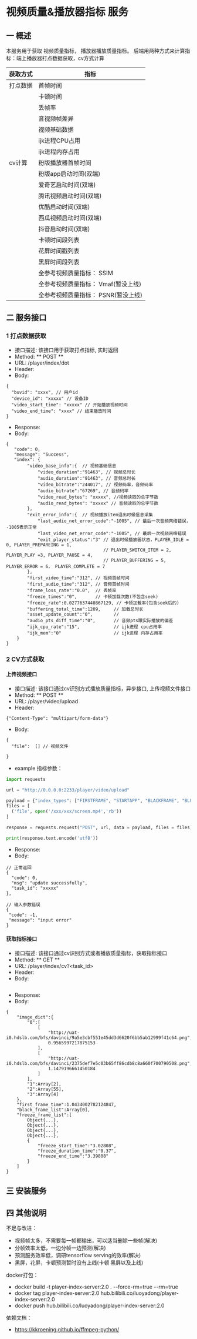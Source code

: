 # 视频质量&播放器指标 服务

## 一 概述
本服务用于获取 视频质量指标， 播放器播放质量指标。
后端用两种方式来计算指标：端上播放器打点数据获取，cv方式计算

| 获取方式 | 指标    |
|------|-------|
| 打点数据 | 首帧时间  |
|      | 卡顿时间  |
|      | 丢帧率   |
|      | 音视频帧差异 |
|      | 视频基础数据 |
|      | ijk进程CPU占用 |
|      | ijk进程内存占用|
| cv计算 | 粉版播放器首帧时间  |
|      | 粉版app启动时间(双端)  |
|      | 爱奇艺启动时间(双端)  |
|      | 腾讯视频启动时间(双端)  |
|      | 优酷启动时间(双端)  |
|      | 西瓜视频启动时间(双端)   |
|      | 抖音启动时间(双端)   |
|      | 卡顿时间段列表  |
|      | 花屏时间戳列表|
|      | 黑屏时间段列表|
|      |全参考视频质量指标： SSIM|
|      |全参考视频质量指标： Vmaf(暂没上线)|
|      |全参考视频质量指标： PSNR(暂没上线)|

## 二 服务接口
### 1 打点数据获取
- 接口描述: 该接口用于获取打点指标, 实时返回
- Method: ** POST **
- URL: /player/index/dot
- Header:
- Body: 
```json5
{
  "buvid": "xxxx", // 用户id
  "device_id": "xxxxx" // 设备ID
  "video_start_time": "xxxxx" // 开始播放视频时间
  "video_end_time": "xxxx" // 结束播放时间
}
```

- Response:
- Body:
```json5
{
   "code": 0,
   "message": "Success",
   "index": {
        "video_base_info":{  // 视频基础信息
            "video_duration":"91463", // 视频总时长
            "audio_duration":"91463", // 音频总时长
            "video_bitrate":"244017", // 视频码率，音频码率
            "audio_bitrate":"67269", // 音频码率
            "video_read_bytes": "xxxxx", //视频读取的总字节数  
            "audio_read_bytes": "xxxxx" // 音频读取的总字节数
        },
        "exit_error_info":{  // 视频播放item退出时候信息采集
            "last_audio_net_error_code":"-1005", // 最后一次音频网络错误， -1005表示正常
            "last_video_net_error_code":"-1005", // 最后一次视频网络错误
            "exit_player_status":"3" // 退出时候播放器状态，PLAYER_IDLE = 0, PLAYER_PREPAREING = 1, 
                                     // PLAYER_SWITCH_ITEM = 2, PLAYER_PLAY =3, PLAYER_PAUSE = 4, 
                                     // PLAYER_BUFFERING = 5, PLAYER_ERROR = 6， PLAYER_COMPLETE = 7
        },
        "first_video_time":"312", // 视频首帧时间
        "first_audio_time":"312", // 音频首帧时间
        "frame_loss_rate":"0.0",  // 丢帧率
        "freeze_times":"0",       // 卡顿加载次数(不包含seek)
        "freeze_rate":0.0277637440867129, // 卡顿加载率(包含seek后的)
        "buffering_total_time":1209,     // 加载总时长
        "asset_update_count":"0",        // 
        "audio_pts_diff_time":"0",       // 音频pts跟实际播放的偏差
        "ijk_cpu_rate":"15",             // ijk进程 cpu占用率
        "ijk_mem":"0"                    // ijk进程 内存占用率
    }
}
```
### 2 CV方式获取
#### 上传视频接口
- 接口描述: 该接口通过cv识别方式播放质量指标，异步接口, 上传视频文件接口
- Method: ** POST **
- URL: /player/video/upload
- Header:
```json5
{"Content-Type": "multipart/form-data"}
```
- Body: 
```json5
{
  "file":  [] // 视频文件
  
}
```
- example
指标参数：


```python
import requests

url = "http://0.0.0.0:2233/player/video/upload"

payload = {"index_types": ["FIRSTFRAME", "STARTAPP", "BLACKFRAME", "BLURREDFRAME", "FREEZEFRAME"]}
files = [
  ('file', open('/xxx/xxx/screen.mp4','rb'))
]

response = requests.request("POST", url, data = payload, files = files)

print(response.text.encode('utf8'))

```
- Response:
- Body:
```json5
// 正常返回
{
  "code": 0,
  "msg": "update successfully",
  "task_id": "xxxxx"
},

// 输入参数错误
{
 "code": -1,
 "message": "input error"
}

```

#### 获取指标接口
- 接口描述: 该接口通过cv识别方式或者播放质量指标，获取指标接口
- Method: ** GET **
- URL: /player/index/cv?<task_id>
- Header:
- Body: 
```json

```

- Response:
- Body:
```json5
{
    "image_dict":{
        "0":[
            [
                "http://uat-i0.hdslb.com/bfs/davinci/9a5e3cbf551e45dd3d6620f6bb5ab12999f41c64.png",
                0.9565997217875153
            ],
            [
                "http://uat-i0.hdslb.com/bfs/davinci/2375def7e5c03b65ff86cdb8c8a660f700790508.png",
                1.1479196661450184
            ]
        ],
        "1":Array[2],
        "2":Array[55],
        "3":Array[4]
    },
    "first_frame_time":1.0434002782124847,
    "black_frame_list":Array[0],
    "freeze_frame_list":[
        Object{...},
        Object{...},
        Object{...},
        Object{...},
        {
            "freeze_start_time":"3.02808",
            "freeze_duration_time":"0.37",
            "freeze_end_time":"3.39808"
        }
    ]
}
```

## 三 安装服务

## 四 其他说明
不足与改进：
- 视频帧太多，不需要每一帧都输出，可以适当删除一些帧(解决)
- 分帧效率太低，一边分帧一边预测(解决)
- 预测服务效率低，调研tensorflow serving的效率(解决)
- 黑屏，花屏，卡顿预测暂时没有上线(卡顿 黑屏以及上线)

docker打包：
- docker build  -t player-index-server:2.0 . --force-rm=true --rm=true
- docker tag player-index-server:2.0 hub.bilibili.co/luoyadong/player-index-server:2.0
- docker push hub.bilibili.co/luoyadong/player-index-server:2.0

依赖文档：
- https://kkroening.github.io/ffmpeg-python/












